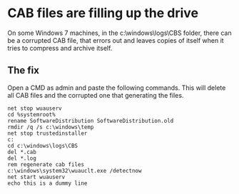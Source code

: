 # CAB files are filling up the drive

On some Windows 7 machines, in the c:\windows\logs\CBS folder, there can be a corrupted CAB file, that errors out and leaves copies of itself when it tries to compress and archive itself.

## The fix

Open a CMD as admin and paste the following commands. This will delete all CAB files and the corrupted one that generating the files.


    net stop wuauserv
    cd %systemroot%
    rename SoftwareDistribution SoftwareDistribution.old
    rmdir /q /s c:\windows\temp
    net stop trustedinstaller
    c:
    cd c:\windows\logs\CBS
    del *.cab
    del *.log
    rem regenerate cab files
    c:\windows\system32\wuauclt.exe /detectnow
    net start wuauserv
    echo this is a dummy line

